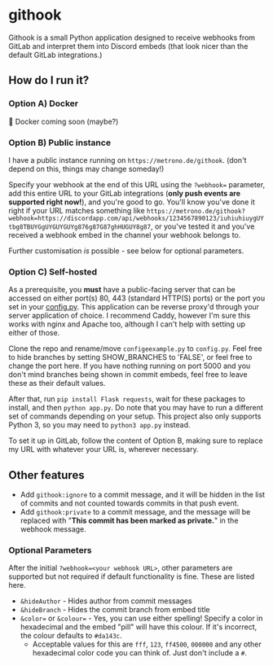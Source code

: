 # githook
Githook is a small Python application designed to receive webhooks from GitLab and interpret them into Discord embeds (that look nicer than the default GitLab integrations.)

## How do I run it?
### Option A) Docker
:whale: Docker coming soon (maybe?)

### Option B) Public instance
I have a public instance running on `https://metrono.de/githook`. (don't depend on this, things may change someday!)

Specify your webhook at the end of this URL using the `?webhook=` parameter, add this entire URL to your GitLab integrations (**only push events are supported right now!**), and you're good to go. You'll know you've done it right if your URL matches something like `https://metrono.de/githook?webhook=https://discordapp.com/api/webhooks/1234567890123/iuhiuhiuygUYtbg8TBUYGgUYGUYGUYg876g87G87ghHUGUY8g87`, or you've tested it and you've received a webhook embed in the channel your webhook belongs to.

Further customisation *is* possible - see below for optional parameters.

### Option C) Self-hosted
As a prerequisite, you **must** have a public-facing server that can be accessed on either port(s) 80, 443 (standard HTTP(S) ports) or the port you set in your [config.py](https://github.com/doddsy/githook/blob/master/configexample.py). This application can be reverse proxy'd through your server application of choice. I recommend Caddy, however I'm sure this works with nginx and Apache too, although I can't help with setting up either of those.

Clone the repo and rename/move `configeexample.py` to `config.py`. Feel free to hide branches by setting SHOW_BRANCHES to 'FALSE', or feel free to change the port here. If you have nothing running on port 5000 and you don't mind branches being shown in commit embeds, feel free to leave these as their default values.

After that, run `pip install Flask requests`, wait for these packages to install, and then `python app.py`. Do note that you may have to run a different set of commands depending on your setup. This project also only supports Python 3, so you may need to `python3 app.py` instead.

To set it up in GitLab, follow the content of Option B, making sure to replace my URL with whatever your URL is, wherever necessary.

## Other features
- Add `githook:ignore` to a commit message, and it will be hidden in the list of commits and not counted towards commits in that push event.
- Add `githook:private` to a commit message, and the message will be replaced with "**This commit has been marked as private.**" in the webhook message.

### Optional Parameters
After the initial `?webhook=<your webhook URL>`, other parameters are supported but not required if default functionality is fine. These are listed here.

- `&hideAuthor` - Hides author from commit messages
- `&hideBranch` - Hides the commit branch from embed title
- `&color=` or `&colour=` - Yes, you can use either spelling! Specify a color in hexadecimal and the embed "pill" will have this colour. If it's incorrect, the colour defaults to `#da143c`.
    - Acceptable values for this are `fff`, `123`, `ff4500`, `000000` and any other hexadecimal color code you can think of. Just don't include a `#`.

